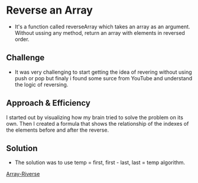 # Reverse an Array
* It's a function called reverseArray which takes an array as an argument. Without ussing any method, return an array with elements in reversed order.

## Challenge
* It was very challenging to start getting the idea of revering without using push or pop but finaly i found some surce from YouTube and understand the logic of reversing.

## Approach & Efficiency
I started out by visualizing how my brain tried to solve the problem on its own. Then I created a formula that shows the relationship of the indexes of the elements before and after the reverse.

## Solution
* The solution was to use temp = first, first - last, last = temp algorithm.

[Array-Riverse]((https://thomas720.github.io/data-structures-and-algorithms/arrayReverse))